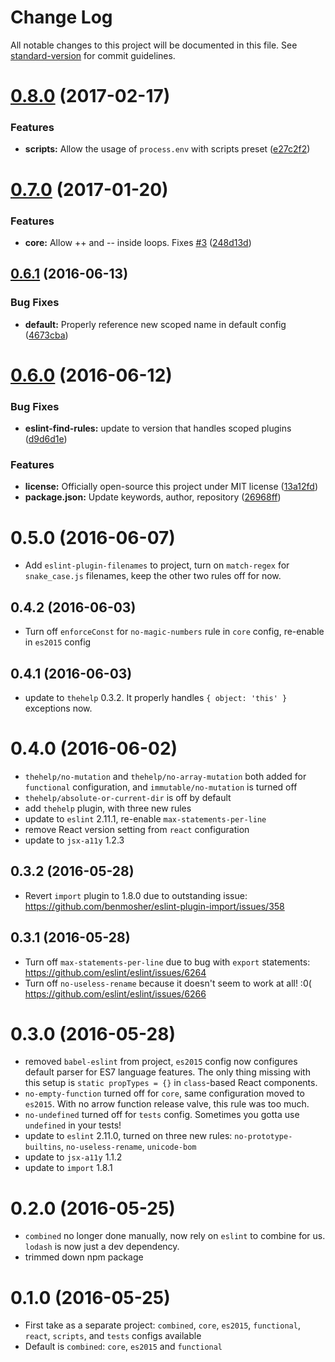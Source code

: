 # Change Log

All notable changes to this project will be documented in this file. See [standard-version](https://github.com/conventional-changelog/standard-version) for commit guidelines.

<a name="0.8.0"></a>
# [0.8.0](https://github.com/scottnonnenberg/eslint-config-thehelp/compare/v0.7.0...v0.8.0) (2017-02-17)


### Features

* **scripts:** Allow the usage of `process.env` with scripts preset ([e27c2f2](https://github.com/scottnonnenberg/eslint-config-thehelp/commit/e27c2f2))



<a name="0.7.0"></a>
# [0.7.0](https://github.com/scottnonnenberg/eslint-config-thehelp/compare/v0.6.1...v0.7.0) (2017-01-20)


### Features

* **core:** Allow ++ and -- inside loops. Fixes [#3](https://github.com/scottnonnenberg/eslint-config-thehelp/issues/3) ([248d13d](https://github.com/scottnonnenberg/eslint-config-thehelp/commit/248d13d))



<a name="0.6.1"></a>
## [0.6.1](https://github.com/scottnonnenberg/eslint-config-thehelp/compare/v0.6.0...v0.6.1) (2016-06-13)


### Bug Fixes

* **default:** Properly reference new scoped name in default config ([4673cba](https://github.com/scottnonnenberg/eslint-config-thehelp/commit/4673cba))



<a name="0.6.0"></a>
# [0.6.0](https://github.com/scottnonnenberg/eslint-config-thehelp/compare/v0.5.0...v0.6.0) (2016-06-12)


### Bug Fixes

* **eslint-find-rules:** update to version that handles scoped plugins ([d9d6d1e](https://github.com/scottnonnenberg/eslint-config-thehelp/commit/d9d6d1e))


### Features

* **license:** Officially open-source this project under MIT license ([13a12fd](https://github.com/scottnonnenberg/eslint-config-thehelp/commit/13a12fd))
* **package.json:** Update keywords, author, repository ([26968ff](https://github.com/scottnonnenberg/eslint-config-thehelp/commit/26968ff))


<a name="0.5.0"></a>
# 0.5.0 (2016-06-07)

* Add `eslint-plugin-filenames` to project, turn on `match-regex` for `snake_case.js` filenames, keep the other two rules off for now.


<a name="0.4.2"></a>
## 0.4.2 (2016-06-03)

* Turn off `enforceConst` for `no-magic-numbers` rule in `core` config, re-enable in `es2015` config


<a name="0.4.1"></a>
## 0.4.1 (2016-06-03)

* update to `thehelp` 0.3.2. It properly handles `{ object: 'this' }` exceptions now.


<a name="0.4.0"></a>
# 0.4.0 (2016-06-02)

* `thehelp/no-mutation` and `thehelp/no-array-mutation` both added for `functional` configuration, and `immutable/no-mutation` is turned off
* `thehelp/absolute-or-current-dir` is off by default
* add `thehelp` plugin, with three new rules
* update to `eslint` 2.11.1, re-enable `max-statements-per-line`
* remove React version setting from `react` configuration
* update to `jsx-a11y` 1.2.3


<a name="0.3.2"></a>
## 0.3.2 (2016-05-28)

* Revert `import` plugin to 1.8.0 due to outstanding issue: https://github.com/benmosher/eslint-plugin-import/issues/358


<a name="0.3.1"></a>
## 0.3.1 (2016-05-28)

* Turn off `max-statements-per-line` due to bug with `export` statements: https://github.com/eslint/eslint/issues/6264
* Turn off `no-useless-rename` because it doesn't seem to work at all! :0( https://github.com/eslint/eslint/issues/6266


<a name="0.3.0"></a>
# 0.3.0 (2016-05-28)

* removed `babel-eslint` from project, `es2015` config now configures default parser for ES7 language features. The only thing missing with this setup is `static propTypes = {}` in `class`-based React components.
* `no-empty-function` turned off for `core`, same configuration moved to `es2015`. With no arrow function release valve, this rule was too much.
* `no-undefined` turned off for `tests` config. Sometimes you gotta use `undefined` in your tests!
* update to `eslint` 2.11.0, turned on three new rules: `no-prototype-builtins`, `no-useless-rename`, `unicode-bom`
* update to `jsx-a11y` 1.1.2
* update to `import` 1.8.1


<a name="0.2.0"></a>
# 0.2.0 (2016-05-25)

* `combined` no longer done manually, now rely on `eslint` to combine for us. `lodash` is now just a dev dependency.
* trimmed down npm package


<a name="0.1.0"></a>
# 0.1.0 (2016-05-25)

* First take as a separate project: `combined`, `core`, `es2015`, `functional`, `react`, `scripts`, and `tests` configs available
* Default is `combined`: `core`, `es2015` and `functional`
